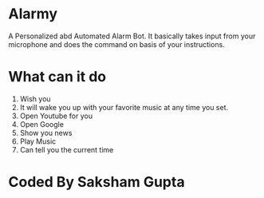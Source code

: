 # Alarmy
A Personalized abd Automated Alarm Bot.
It basically takes input from your microphone and does the command on basis of your instructions.

# What can it do
1. Wish you
2. It will wake you up with your favorite music at any time you set.
3. Open Youtube for you
4. Open Google
5. Show you news
6. Play Music
7. Can tell you the current time

# Coded By Saksham Gupta

